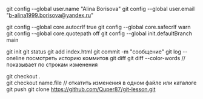 git config --global user.name "Alina Borisova"
git config --global user.email "b-alina1999.borisova@yandex.ru"

git config --global core.autocrlf true
git config --global core.safecrlf warn
git config --global core.quotepath off
git config --global init.defaultBranch main

git init
git status
git add index.html
git commit -m "сообщение"
git log --oneline  посмотреть историю коммитов
git diff
git diff --color-words // показывает по строкам изменения

git checkout .  
git checkout name.file  // откатить изменения в одном файле или каталоге
git push 
git clone https://github.com/Quper87/git-lesson.git
